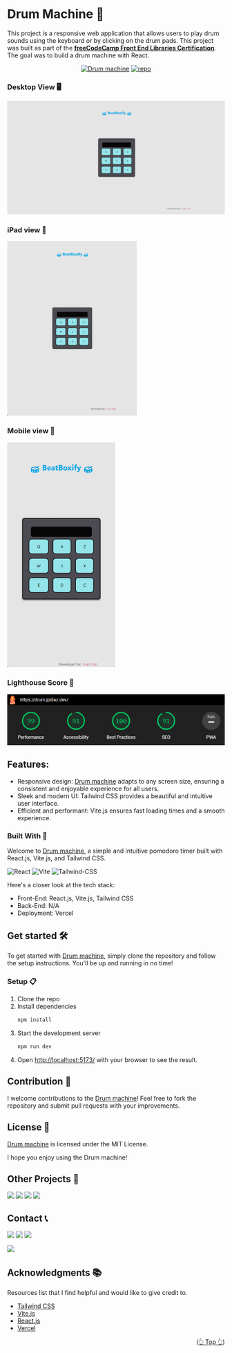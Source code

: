 <div id="top"></div>

# Drum Machine 🥁

This project is a responsive web application that allows users to play drum sounds using the keyboard or by clicking on the drum pads. This project was built as part of the **[freeCodeCamp Front End Libraries Certification](https://www.freecodecamp.org/certification/1diazdev/front-end-development-libraries)**. The goal was to build a drum machine with React.

<div align="center">

[![Drum machine](https://img.shields.io/badge/View%20Demo-000?style=for-the-badge&logo=Google-Chrome&logoColor=white)](https://drum.jpdiaz.dev/)
[![repo](https://img.shields.io/badge/View%20Code-000?style=for-the-badge&logo=GitHub&logoColor=white)](https://stackblitz.com/github.com/JuanPabloDiaz/drumMachine)

</div>

### Desktop View 🖥️

<img src="./src/assets/images/desktop.png" width="" />

### iPad view 📱

<img src="./src/assets/images/ipad.png" width="300" />

### Mobile view 📱

<img src="./src/assets/images/phone.png" width="250" />

### Lighthouse Score 🚀

<img src="./src/assets/images/lighthouse.png" />

## Features:

- Responsive design: [Drum machine](https://drum.jpdiaz.dev) adapts to any screen size, ensuring a consistent and enjoyable experience for all users.
- Sleek and modern UI: Tailwind CSS provides a beautiful and intuitive user interface.
- Efficient and performant: Vite.js ensures fast loading times and a smooth experience.

### Built With 🔑

Welcome to [Drum machine](https://drum.jpdiaz.dev), a simple and intuitive pomodoro timer built with React.js, Vite.js, and Tailwind CSS.

![React](https://img.shields.io/badge/React-61DAFB.svg?style=for-the-badge&logo=React&logoColor=black)
![Vite](https://img.shields.io/badge/Vite-646CFF.svg?style=for-the-badge&logo=Vite&logoColor=white)
![Tailwind-CSS](https://img.shields.io/badge/Tailwind%20CSS-06B6D4.svg?style=for-the-badge&logo=Tailwind-CSS&logoColor=white)

Here's a closer look at the tech stack:

- Front-End: React.js, Vite.js, Tailwind CSS
- Back-End: N/A
- Deployment: Vercel

## Get started 🛠️

To get started with [Drum machine](https://drum.jpdiaz.dev), simply clone the repository and follow the setup instructions. You'll be up and running in no time!

### Setup 📋

1. Clone the repo
2. Install dependencies
   ```sh
   npm install
   ```
3. Start the development server
   ```sh
   npm run dev
   ```
4. Open [http://localhost:5173/](http://localhost:5173/) with your browser to see the result.

## Contribution 🤝

I welcome contributions to the [Drum machine](https://drum.jpdiaz.dev)! Feel free to fork the repository and submit pull requests with your improvements.

## License 📜

[Drum machine](https://drum.jpdiaz.dev) is licensed under the MIT License.

I hope you enjoy using the Drum machine!

<!-- OTHER PROJECTS -->

## Other Projects 🚀

![](https://img.shields.io/badge/Platzi_Repos-121f3d?style=for-the-badge&logo=Platzi&logoColor=98CA3F)
[![](https://img.shields.io/badge/2021-222?style=for-the-badge)](https://github.com/JuanPabloDiaz/platzi/tree/main/2021)
[![](https://img.shields.io/badge/2022-222?style=for-the-badge)](https://github.com/JuanPabloDiaz/platzi/tree/main/2022)
[![](https://img.shields.io/badge/2023-222?style=for-the-badge)](https://github.com/JuanPabloDiaz/platzi/tree/main/2023)

<!-- CONTACT -->

## Contact 📞

[![](https://img.shields.io/badge/@1diazdev-fff?style=for-the-badge&logo=linkedin&logoColor=0A66C2)](https://www.linkedin.com/in/1diazdev/)
[![](https://img.shields.io/badge/@1diazdev-fff?style=for-the-badge&logo=Twitter&logoColor=1DA1F2)](https://www.twitter.com/JuanDiaz_427)
[![](https://img.shields.io/badge/Gmail-fff?style=for-the-badge&logo=gmail&logoColor=EA4335)](mailto:juan.diaz93@hotmail.com)

[![](https://img.shields.io/badge/Platzi_Profile-121f3d?style=for-the-badge&logo=Platzi&logoColor=98CA3F)](https://platzi.com/p/DiazJuan/)

<!-- ACKNOWLEDGMENTS -->

## Acknowledgments 📚

Resources list that I find helpful and would like to give credit to.

- [Tailwind CSS](https://tailwindcss.com/)
- [Vite.js](https://vitejs.dev/)
- [React.js](https://reactjs.org/)
- [Vercel](https://vercel.com/)

<p align="right">(<a href="#top">👆 Top 👆</a>)</p>
